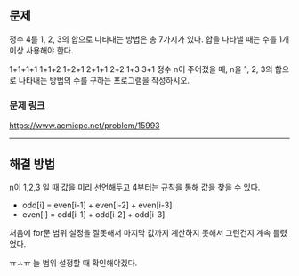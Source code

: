 ## 문제

정수 4를 1, 2, 3의 합으로 나타내는 방법은 총 7가지가 있다. 합을 나타낼 때는 수를 1개 이상 사용해야 한다.

1+1+1+1
1+1+2
1+2+1
2+1+1
2+2
1+3
3+1
정수 n이 주어졌을 때, n을 1, 2, 3의 합으로 나타내는 방법의 수를 구하는 프로그램을 작성하시오.

### 문제 링크

https://www.acmicpc.net/problem/15993

---

## 해결 방법

n이 1,2,3 일 때 값을 미리 선언해두고
4부터는 규칙을 통해 값을 찾을 수 있다.

- odd[i] = even[i-1] + even[i-2] + even[i-3]
- even[i] = odd[i-1] + odd[i-2] + odd[i-3]

처음에 for문 범위 설정을 잘못해서 마지막 값까지 계산하지 못해서 그런건지 계속 틀렸었다.

ㅠㅅㅠ 늘 범위 설정할 때 확인해야겠다.
